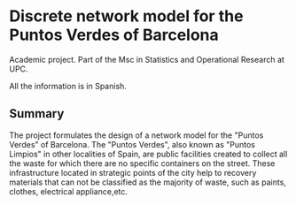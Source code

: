 # Discrete network model for the Puntos Verdes of Barcelona
 
Academic project. Part of the Msc in Statistics and Operational Research at UPC.

All the information is in Spanish.

## Summary

The project formulates the design of a network model for the "Puntos Verdes"  of Barcelona. The "Puntos Verdes", also known as "Puntos Limpios" in other localities of Spain, are public facilities created to collect all the waste for which there are no specific containers on the street. 
These infrastructure located in strategic points of the city help to recovery materials that can not be classified as the majority of waste, such as paints, clothes, electrical appliance,etc.
